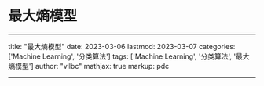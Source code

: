 # 最大熵模型

---
title: "最大熵模型"
date: 2023-03-06
lastmod: 2023-03-07
categories: ['Machine Learning', '分类算法']
tags: ['Machine Learning', '分类算法', '最大熵模型']
author: "vllbc"
mathjax: true
markup: pdc

---

